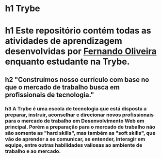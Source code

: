 #  h1 Trybe

#  h1 Este repositório contém todas as atividades de aprendizagem desenvolvidas por [Fernando Oliveira](www.linkedin.com/in/fernando1806) enquanto estudante na Trybe.

## h2 "Construímos nosso currículo com base no que o mercado de trabalho busca em profissionais de tecnologia."

### h3 A Trybe é uma escola de tecnologia que está disposta a preparar, instruir, aconselhar e direcionar novos profissionais para o mercado de trabalho em Desenvolvimento Web em principal. Porém a preparação para o mercado de trabalho não são somente as "hard skills", mas também as "soft skills", que vão de aprender a se comunicar, se entender, interagir em equipe, entre outras habilidades valiosas ao ambiente de trabalho e ao mercado.
